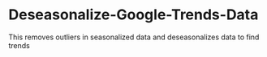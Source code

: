 # Deseasonalize-Google-Trends-Data
This removes outliers in seasonalized data and deseasonalizes data to find trends
